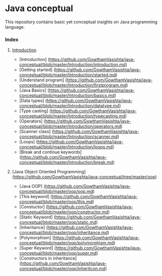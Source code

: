 # Java conceptual
This repository contains basic yet conceptual insights on Java programming language. 

### Index
1. [Introduction](https://github.com/GowthamVasishta/java-conceptual/tree/master/Introduction)

	- [Introduction] (https://github.com/GowthamVasishta/java-conceptual/blob/master/Introduction/introduction.md)
	- [Getting started] (https://github.com/GowthamVasishta/java-conceptual/blob/master/Introduction/started.md)
	- [Understand program] (https://github.com/GowthamVasishta/java-conceptual/blob/master/Introduction/firstprogram.md)
	- [Java Basics] (https://github.com/GowthamVasishta/java-conceptual/blob/master/Introduction/basics.md)
	- [Data types] (https://github.com/GowthamVasishta/java-conceptual/blob/master/Introduction/datatype.md)
	- [Type casting] (https://github.com/GowthamVasishta/java-conceptual/blob/master/Introduction/typecasting.md)
	- [Operators] (https://github.com/GowthamVasishta/java-conceptual/blob/master/Introduction/operators.md)
	- [Scanner class] (https://github.com/GowthamVasishta/java-conceptual/blob/master/Introduction/scanner.md)
	- [Loops] (https://github.com/GowthamVasishta/java-conceptual/blob/master/Introduction/loops.md)
	- [Break and continue keywords] (https://github.com/GowthamVasishta/java-conceptual/blob/master/Introduction/break.md)

2. [Java Object Oriented Programming] (https://github.com/GowthamVasishta/java-conceptual/tree/master/oop)

	- [Java OOP] (https://github.com/GowthamVasishta/java-conceptual/blob/master/oop/oop.md)
    - [This keyword] (https://github.com/GowthamVasishta/java-conceptual/blob/master/oop/this.md)
    - [Constuctor] (https://github.com/GowthamVasishta/java-conceptual/blob/master/oop/constructor.md)
    - [Static Keyword] (https://github.com/GowthamVasishta/java-conceptual/blob/master/oop/static.md)
	- [Inheritance] (https://github.com/GowthamVasishta/java-conceptual/blob/master/oop/inheritance.md)
	- [Polymorphism] (https://github.com/GowthamVasishta/java-conceptual/blob/master/oop/polymorphism.md)
	- [Super Keyword] (https://github.com/GowthamVasishta/java-conceptual/blob/master/oop/super.md)
	- [Constructors in inheritance] (https://github.com/GowthamVasishta/java-conceptual/blob/master/oop/inheritcon.md)

